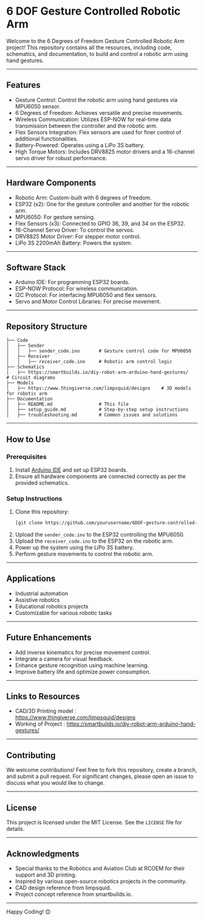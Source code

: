 # 6 DOF Gesture Controlled Robotic Arm

Welcome to the 6 Degrees of Freedom Gesture Controlled Robotic Arm project! This repository contains all the resources, including code, schematics, and documentation, to build and control a robotic arm using hand gestures.

---

## Features

- Gesture Control: Control the robotic arm using hand gestures via MPU6050 sensor.
- 6 Degrees of Freedom: Achieves versatile and precise movements.
- Wireless Communication: Utilizes ESP-NOW for real-time data transmission between the controller and the robotic arm.
- Flex Sensors Integration: Flex sensors are used for finer control of additional functionalities.
- Battery-Powered: Operates using a LiPo 3S battery.
- High Torque Motors: Includes DRV8825 motor drivers and a 16-channel servo driver for robust performance.

---

## Hardware Components

- Robotic Arm: Custom-built with 6 degrees of freedom.
- ESP32 (x2): One for the gesture controller and another for the robotic arm.
- MPU6050: For gesture sensing.
- Flex Sensors (x3): Connected to GPIO 36, 39, and 34 on the ESP32.
- 16-Channel Servo Driver: To control the servos.
- DRV8825 Motor Driver: For stepper motor control.
- LiPo 3S 2200mAh Battery: Powers the system.

---

## Software Stack

- Arduino IDE: For programming ESP32 boards.
- ESP-NOW Protocol: For wireless communication.
- I2C Protocol: For interfacing MPU6050 and flex sensors.
- Servo and Motor Control Libraries: For precise movement.

---

## Repository Structure

```plaintext
├── Code
│   ├── Sender
│   │   ├── sender_code.ino       # Gesture control code for MPU6050
│   ├── Receiver
│   │   ├── receiver_code.ino     # Robotic arm control logic
├── Schematics
│   ├── https://smartbuilds.io/diy-robot-arm-arduino-hand-gestures/   # Circuit diagrams
├── Models
│   ├── https://www.thingiverse.com/limpsquid/designs    # 3D models for robotic arm
├── Documentation
│   ├── README.md                 # This file
│   ├── setup_guide.md            # Step-by-step setup instructions
│   ├── troubleshooting.md        # Common issues and solutions
```

---

## How to Use

### Prerequisites

1. Install [Arduino IDE](https://www.arduino.cc/en/software) and set up ESP32 boards.
2. Ensure all hardware components are connected correctly as per the provided schematics.

### Setup Instructions

1. Clone this repository:
   ```bash
   [git clone https://github.com/yourusername/6DOF-gesture-controlled-arm.git](https://github.com/Kuchbhisamyak/Gesture-Controlled-Robotic-Arm.git)
   ```
2. Upload the `sender_code.ino` to the ESP32 controlling the MPU6050.
3. Upload the `receiver_code.ino` to the ESP32 on the robotic arm.
4. Power up the system using the LiPo 3S battery.
5. Perform gesture movements to control the robotic arm.

---

## Applications

- Industrial automation
- Assistive robotics
- Educational robotics projects
- Customizable for various robotic tasks

---

## Future Enhancements

- Add inverse kinematics for precise movement control.
- Integrate a camera for visual feedback.
- Enhance gesture recognition using machine learning.
- Improve battery life and optimize power consumption.

---

## Links to Resources

- CAD/3D Printing model : https://www.thingiverse.com/limpsquid/designs
- Working of Project : https://smartbuilds.io/diy-robot-arm-arduino-hand-gestures/

---

## Contributing

We welcome contributions! Feel free to fork this repository, create a branch, and submit a pull request. For significant changes, please open an issue to discuss what you would like to change.

---

## License

This project is licensed under the MIT License. See the `LICENSE` file for details.

---

## Acknowledgments

- Special thanks to the Robotics and Aviation Club at RCOEM for their support and 3D printing.
- Inspired by various open-source robotics projects in the community.
- CAD design reference from limpsquid.
- Project concept reference from smartbuilds.io.



---

Happy Coding! 😊

